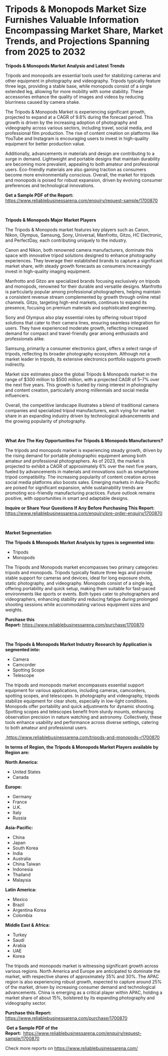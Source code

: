 <p><h1>Tripods & Monopods Market Size Furnishes Valuable Information Encompassing Market Share, Market Trends, and Projections Spanning from 2025 to 2032</h1></p><p><strong>Tripods & Monopods Market Analysis and Latest Trends</strong></p>
<p><p>Tripods and monopods are essential tools used for stabilizing cameras and other equipment in photography and videography. Tripods typically feature three legs, providing a stable base, while monopods consist of a single extended leg, allowing for more mobility with some stability. These accessories enhance the quality of images and videos by reducing blurriness caused by camera shake.</p><p>The Tripods & Monopods Market is experiencing significant growth, projected to expand at a CAGR of 9.8% during the forecast period. This growth is driven by the increasing adoption of photography and videography across various sectors, including travel, social media, and professional film production. The rise of content creation on platforms like YouTube and Instagram is encouraging users to invest in high-quality equipment for better production value.</p><p>Additionally, advancements in materials and design are contributing to a surge in demand. Lightweight and portable designs that maintain durability are becoming more prevalent, appealing to both amateur and professional users. Eco-friendly materials are also gaining traction as consumers become more environmentally conscious. Overall, the market for tripods and monopods is poised for robust expansion, driven by evolving consumer preferences and technological innovations.</p></p>
<p><strong>Get a Sample PDF of the Report:&nbsp;</strong> <a href="https://www.reliablebusinessarena.com/enquiry/request-sample/1700870?utm_campaign=2563&utm_medium=2&utm_source=Github&utm_content=ia&utm_term=09042025&utm_id=tripods-monopods">https://www.reliablebusinessarena.com/enquiry/request-sample/1700870</a></p>
<p>&nbsp;</p>
<p><strong>Tripods & Monopods Major Market Players</strong></p>
<p><p>The Tripods & Monopods market features key players such as Canon, Nikon, Olympus, Samsung, Sony, Universal, Manfrotto, Gitzo, HC Electronic, and PerfectDay, each contributing uniquely to the industry. </p><p>Canon and Nikon, both renowned camera manufacturers, dominate this space with innovative tripod solutions designed to enhance photography experiences. They leverage their established brands to capture a significant market share, with steady growth forecasts as consumers increasingly invest in high-quality imaging equipment.</p><p>Manfrotto and Gitzo are specialized brands focusing exclusively on tripods and monopods, renowned for their durable and versatile designs. Manfrotto is particularly popular among professional photographers, helping maintain a consistent revenue stream complemented by growth through online retail channels. Gitzo, targeting high-end markets, continues to expand its presence, focusing on premium materials and sophisticated engineering.</p><p>Sony and Olympus also play essential roles by offering robust tripod solutions that cater to their camera lines, ensuring seamless integration for users. They have experienced moderate growth, reflecting increased demand for compact and travel-friendly gear among enthusiasts and professionals alike.</p><p>Samsung, primarily a consumer electronics giant, offers a select range of tripods, reflecting its broader photography ecosystem. Although not a market leader in tripods, its extensive electronics portfolio supports growth indirectly.</p><p>Market size estimates place the global Tripods & Monopods market in the range of $300 million to $500 million, with a projected CAGR of 5–7% over the next five years. This growth is fueled by rising interest in photography and content creation, particularly among millennials and social media influencers.</p><p>Overall, the competitive landscape illustrates a blend of traditional camera companies and specialized tripod manufacturers, each vying for market share in an expanding industry driven by technological advancements and the growing popularity of photography.</p></p>
<p>&nbsp;</p>
<p><strong>What Are The Key Opportunities For Tripods & Monopods Manufacturers?</strong></p>
<p><p>The tripods and monopods market is experiencing steady growth, driven by the rising demand for portable photographic equipment among both amateur and professional photographers. As of 2023, the market is projected to exhibit a CAGR of approximately 6% over the next five years, fueled by advancements in materials and innovations such as smartphone tripod compatibility. The increasing popularity of content creation across social media platforms also boosts sales. Emerging markets in Asia-Pacific are poised for significant expansion, while sustainability trends are promoting eco-friendly manufacturing practices. Future outlook remains positive, with opportunities in smart and adaptable designs.</p></p>
<p><strong>Inquire or Share Your Questions If Any Before Purchasing This Report:</strong> <a href="https://www.reliablebusinessarena.com/enquiry/pre-order-enquiry/1700870?utm_campaign=2563&utm_medium=2&utm_source=Github&utm_content=ia&utm_term=09042025&utm_id=tripods-monopods">https://www.reliablebusinessarena.com/enquiry/pre-order-enquiry/1700870</a></p>
<p>&nbsp;</p>
<p><strong>Market Segmentation</strong></p>
<p><strong>The Tripods & Monopods Market Analysis by types is segmented into:</strong></p>
<p><ul><li>Tripods</li><li>Monopods</li></ul></p>
<p><p>The Tripods and Monopods market encompasses two primary categories: tripods and monopods. Tripods typically feature three legs and provide stable support for cameras and devices, ideal for long exposure shots, static photography, and videography. Monopods consist of a single leg, offering portability and quick setup, making them suitable for fast-paced environments like sports or events. Both types cater to photographers and videographers, enhancing stability and reducing fatigue during prolonged shooting sessions while accommodating various equipment sizes and weights.</p></p>
<p><strong>Purchase this Report:&nbsp;</strong><a href="https://www.reliablebusinessarena.com/purchase/1700870?utm_campaign=2563&utm_medium=2&utm_source=Github&utm_content=ia&utm_term=09042025&utm_id=tripods-monopods">https://www.reliablebusinessarena.com/purchase/1700870</a></p>
<p>&nbsp;</p>
<p><strong>The Tripods & Monopods Market Industry Research by Application is segmented into:</strong></p>
<p><ul><li>Camera</li><li>Camcorder</li><li>Spotting Scope</li><li>Telescope</li></ul></p>
<p><p>The tripods and monopods market encompasses essential support equipment for various applications, including cameras, camcorders, spotting scopes, and telescopes. In photography and videography, tripods stabilize equipment for clear shots, especially in low-light conditions. Monopods offer portability and quick adjustments for dynamic shooting. Spotting scopes and telescopes benefit from sturdy mounts, enhancing observation precision in nature watching and astronomy. Collectively, these tools enhance usability and performance across diverse settings, catering to both amateur and professional users.</p></p>
<p><a href="https://www.reliablebusinessarena.com/tripods-and-monopods-r1700870?utm_campaign=2563&utm_medium=2&utm_source=Github&utm_content=ia&utm_term=09042025&utm_id=tripods-monopods">&nbsp;https://www.reliablebusinessarena.com/tripods-and-monopods-r1700870</a></p>
<p><strong>In terms of Region, the Tripods & Monopods Market Players available by Region are:</strong></p>
<p>
    <p> <strong> North America: </strong>
        <ul>
            <li>United States</li>
            <li>Canada</li>
        </ul>
        </p> 
    <p> <strong> Europe: </strong>
        <ul>
            <li>Germany</li>
            <li>France</li>
            <li>U.K.</li>
            <li>Italy</li>
            <li>Russia</li>
        </ul>
        </p> 
    <p> <strong> Asia-Pacific: </strong>
        <ul>
            <li>China</li>
            <li>Japan</li>
            <li>South Korea</li>
            <li>India</li>
            <li>Australia</li>
            <li>China Taiwan</li>
            <li>Indonesia</li>
            <li>Thailand</li>
            <li>Malaysia</li>
        </ul>
        </p> 
    <p> <strong> Latin America: </strong>
        <ul>
            <li>Mexico</li>
            <li>Brazil</li>
            <li>Argentina Korea</li>
            <li>Colombia</li>
        </ul>
        </p> 
    <p> <strong> Middle East & Africa: </strong>
        <ul>
            <li>Turkey</li>
            <li>Saudi</li>
            <li>Arabia</li>
            <li>UAE</li>
            <li>Korea</li>
        </ul>
    </p>
    </p>
<p><p>The tripods and monopods market is witnessing significant growth across various regions. North America and Europe are anticipated to dominate the market, with respective shares of approximately 35% and 30%. The APAC region is also experiencing robust growth, expected to capture around 25% of the market, driven by increasing consumer demand and technological advancements. China is emerging as a critical player within APAC, holding a market share of about 15%, bolstered by its expanding photography and videography sector.</p></p>
<p><strong>Purchase this Report: </strong><a href="https://www.reliablebusinessarena.com/purchase/1700870?utm_campaign=2563&utm_medium=2&utm_source=Github&utm_content=ia&utm_term=09042025&utm_id=tripods-monopods">https://www.reliablebusinessarena.com/purchase/1700870</a></p>
<p>&nbsp;<strong>Get a Sample PDF of the Report:&nbsp;&nbsp;</strong><a href="https://www.reliablebusinessarena.com/enquiry/request-sample/1700870?utm_campaign=2563&utm_medium=2&utm_source=Github&utm_content=ia&utm_term=09042025&utm_id=tripods-monopods">https://www.reliablebusinessarena.com/enquiry/request-sample/1700870</a></p>
<p><strong></strong></p>
<p>Check more reports on <a href="https://www.reliablebusinessarena.com/?utm_campaign=2563&utm_medium=2&utm_source=Github&utm_content=ia&utm_term=09042025&utm_id=tripods-monopods">https://www.reliablebusinessarena.com/</a></p>